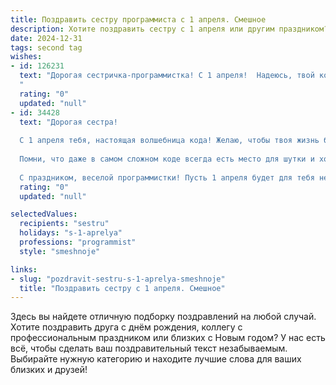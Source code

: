 ```yaml
---
title: Поздравить сестру программиста с 1 апреля. Смешное
description: Хотите поздравить сестру с 1 апреля или другим праздником? Наш ИИ создаст незабываемое поздравление, а вы обязательно выделитесь среди других.  
date: 2024-12-31
tags: second tag
wishes:
- id: 126231
  text: "Дорогая сестричка-программистка! С 1 апреля!  Надеюсь, твой код сегодня не поломается от обилия шуток и розыгрышей, а если и поломается, то только чтобы выдать тебе премию в миллион — багов!  Пусть все твои дебаггеры сегодня отдыхают, а ты наслаждаешься праздником!  Желаю тебе море позитива,  успехов в написании безупречного кода (и в жизни тоже!) и чтобы ни один баг не смог испортить тебе хорошее настроение!
  "
  rating: "0"
  updated: "null"
- id: 34428
  text: "Дорогая сестра!
  
  С 1 апреля тебя, настоящая волшебница кода! Желаю, чтобы твоя жизнь была столь же увлекательна, как поиск ошибок в программе, и такая же яркая, как цветная панель отладчика! Пусть все алгоритмы счастья выполняются без ошибок, а баги обходят стороной!
  
  Помни, что даже в самом сложном коде всегда есть место для шутки и хорошего настроения. Так что не забывай разряжать обстановку — накидывай на своих коллег веселые \"пачки\" с шутками!
  
  С праздником, веселой программистки! Пусть 1 апреля будет для тебя не днём розыгрышей, а днём весёлых багов! 😄🎉"
  rating: "0"
  updated: "null"

selectedValues:
  recipients: "sestru"
  holidays: "s-1-aprelya"
  professions: "programmist"
  style: "smeshnoje"

links:
- slug: "pozdravit-sestru-s-1-aprelya-smeshnoje"
  title: "Поздравить сестру с 1 апреля. Смешное"
---
```


Здесь вы найдете отличную подборку поздравлений на любой случай.
Хотите поздравить друга с днём рождения, коллегу с профессиональным праздником или близких с Новым годом? У нас есть всё, чтобы сделать ваш поздравительный текст незабываемым. Выбирайте нужную категорию и находите лучшие слова для ваших близких и друзей!
